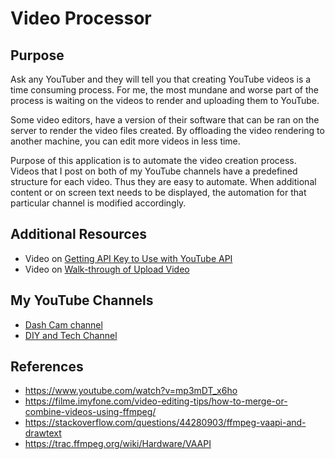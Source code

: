 # Video Processor

## Purpose

Ask any YouTuber and they will tell you that creating YouTube videos is a time consuming process. 
For me, the most mundane and worse part of the process is waiting on the videos to render and uploading them
to YouTube. 

Some video editors, have a version of their software that can be ran on the server to render the video files
created. By offloading the video rendering to another machine, you can edit more videos in less time. 

Purpose of this application is to automate the video creation process. Videos that I post on both of my YouTube
channels have a predefined structure for each video. Thus they are easy to automate. When additional 
content or on screen text needs to be displayed, the automation for that particular channel is modified 
accordingly.

## Additional Resources

* Video on [Getting API Key to Use with YouTube API](https://www.youtube.com/watch?v=JbWnRhHfTDA)
* Video on [Walk-through of Upload Video](https://www.youtube.com/watch?v=pb_t5_ShQOM)

## My YouTube Channels

* [Dash Cam channel](https://www.youtube.com/channel/UCB7rvymUaUbbig3skv2zvCQ?sub_confirmation=1)
* [DIY and Tech Channel](https://www.youtube.com/channel/UC4HCouBLtXD1j1U_17aBqig?sub_confirmation=1) 

## References

* https://www.youtube.com/watch?v=mp3mDT_x6ho
* https://filme.imyfone.com/video-editing-tips/how-to-merge-or-combine-videos-using-ffmpeg/
* https://stackoverflow.com/questions/44280903/ffmpeg-vaapi-and-drawtext
* https://trac.ffmpeg.org/wiki/Hardware/VAAPI
